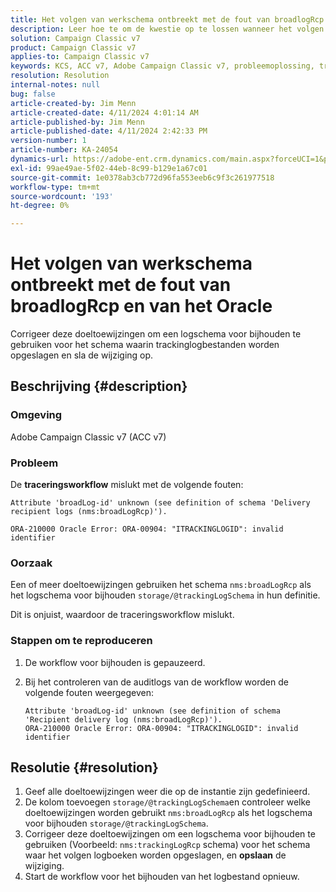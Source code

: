```yaml
---
title: Het volgen van werkschema ontbreekt met de fout van broadlogRcp en van het Oracle
description: Leer hoe te om de kwestie op te lossen wanneer het volgen werkschema met een broadlogRcp en een fout van het Oracle ontbreekt.
solution: Campaign Classic v7
product: Campaign Classic v7
applies-to: Campaign Classic v7
keywords: KCS, ACC v7, Adobe Campaign Classic v7, probleemoplossing, traceringsworkflow, mislukt, broadlogRcp, oracle, fout, opslag/@trackingLogSchema
resolution: Resolution
internal-notes: null
bug: false
article-created-by: Jim Menn
article-created-date: 4/11/2024 4:01:14 AM
article-published-by: Jim Menn
article-published-date: 4/11/2024 2:42:33 PM
version-number: 1
article-number: KA-24054
dynamics-url: https://adobe-ent.crm.dynamics.com/main.aspx?forceUCI=1&pagetype=entityrecord&etn=knowledgearticle&id=3c08ec20-b8f7-ee11-a1fe-6045bd006268
exl-id: 99ae49ae-5f02-44eb-8c99-b129e1a67c01
source-git-commit: 1e0378ab3cb772d96fa553eeb6c9f3c261977518
workflow-type: tm+mt
source-wordcount: '193'
ht-degree: 0%

---
```


# Het volgen van werkschema ontbreekt met de fout van broadlogRcp en van het Oracle


Corrigeer deze doeltoewijzingen om een logschema voor bijhouden te gebruiken voor het schema waarin trackinglogbestanden worden opgeslagen en sla de wijziging op.

## Beschrijving {#description}


### Omgeving

Adobe Campaign Classic v7 (ACC v7)

### Probleem

De <b>traceringsworkflow</b> mislukt met de volgende fouten:


```
Attribute 'broadLog-id' unknown (see definition of schema 'Delivery recipient logs (nms:broadLogRcp)').

ORA-210000 Oracle Error: ORA-00904: "ITRACKINGLOGID": invalid identifier
```


### Oorzaak

Een of meer doeltoewijzingen gebruiken het schema `nms:broadLogRcp` als het logschema voor bijhouden `storage/@trackingLogSchema` in hun definitie.

Dit is onjuist, waardoor de traceringsworkflow mislukt.

### Stappen om te reproduceren

1. De workflow voor bijhouden is gepauzeerd.
2. Bij het controleren van de auditlogs van de workflow worden de volgende fouten weergegeven:




   ```
   Attribute 'broadLog-id' unknown (see definition of schema 'Recipient delivery log (nms:broadLogRcp)').
   ORA-210000 Oracle Error: ORA-00904: "ITRACKINGLOGID": invalid identifier
   ```



## Resolutie {#resolution}


1. Geef alle doeltoewijzingen weer die op de instantie zijn gedefinieerd.
2. De kolom toevoegen `storage/@trackingLogSchema`en controleer welke doeltoewijzingen worden gebruikt `nms:broadLogRcp` als het logschema voor bijhouden `storage/@trackingLogSchema`.
3. Corrigeer deze doeltoewijzingen om een logschema voor bijhouden te gebruiken (Voorbeeld: `nms:trackingLogRcp` schema) voor het schema waar het volgen logboeken worden opgeslagen, en <b>opslaan</b> de wijziging.
4. Start de workflow voor het bijhouden van het logbestand opnieuw.
